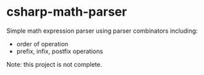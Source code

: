 # csharp-math-parser

Simple math expression parser using parser combinators including:

- order of operation
- prefix, infix, postfix operations

Note: this project is not complete. 